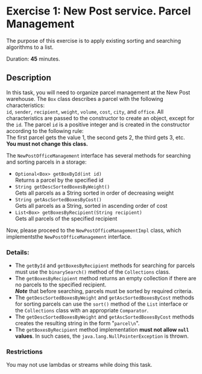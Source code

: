 # Exercise 1: New Post service. Parcel Management
 
The purpose of this exercise is to apply existing sorting and searching algorithms to a list.  

Duration: **45** minutes.

## Description

In this task, you will need to organize parcel management at the New Post warehouse.
The  `Box` class describes a parcel with the following characteristics:  
`id`, `sender`, `recipient`, `weight`, `volume`, `cost`, `city`, and `office`. 
All characteristics are passed to the constructor to create an object, except for the `id`. The parcel `id` is a positive integer and is created in the constructor according to the following rule:  
The first parcel gets the value 1, the second gets 2, the third gets 3, etc.  
**You must not change this class.**

The `NewPostOfficeManagement` interface has several methods for searching and sorting parcels in a storage:  
* `Optional<Box> getBoxById(int id)` \
  Returns a parcel by the specified id
* `String getDescSortedBoxesByWeight()` \
  Gets all parcels as a String sorted in order of decreasing weight
* `String getAscSortedBoxesByCost()` \
  Gets all parcels as a String, sorted in ascending order of cost
* `List<Box> getBoxesByRecipient(String recipient)` \
  Gets all parcels of the specified recipient

Now, please proceed to the `NewPostOfficeManagementImpl` class, which implementsthe  `NewPostOfficeManagement` interface.

### Details:
* The `getById` and `getBoxesByRecipient` methods for searching for parcels 
must use the `binarySearch()` method of the `Collections` class.
* The `getBoxesByRecipient` method returns an empty collection if there are 
no parcels to the specified recipient. \
  **_Note_** that before searching, parcels must be sorted by required criteria.
* The `getDescSortedBoxesByWeight` and `getAscSortedBoxesByCost` methods for 
sorting parcels can use the `sort()` method of the `List` interface or the 
`Collections` class with an appropriate `Comparator`.
* The `getDescSortedBoxesByWeight` and `getAscSortedBoxesByCost` methods creates 
the resulting string in the form "`parcel\n`".
* The `getBoxesByRecipient` method implementation **must not allow `null` values**. 
In such cases, the `java.lang.NullPointerException` is thrown.

### Restrictions

You may not use lambdas or streams while doing this task.
